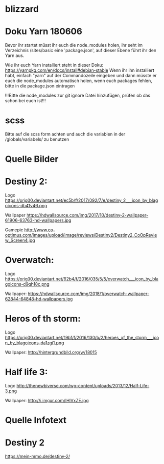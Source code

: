 # blizzard

# Doku Yarn 180606
Bevor ihr startet müsst ihr euch die node_modules holen, ihr seht im Verzeichnis /sites/basic
eine 'package.json', auf dieser Ebene führt ihr den Yarn aus.

Wie ihr euch Yarn installiert steht in dieser Doku:
https://yarnpkg.com/en/docs/install#debian-stable
Wenn ihr ihn installiert habt, einfach "yarn" auf der Commandozeile eingeben und dann müsste er euch die 
node_modules automatisch holen, wenn euch packages fehlen, bitte in die package.json eintragen

!!!Bitte die node_modules zur git ignore Datei hinzufügen, prüfen ob das schon bei euch ist!!!

# scss
Bitte auf die scss form achten und auch die variablen in der /globals/variabels/ zu benutzen

# Quelle Bilder

# Destiny 2:

Logo
https://orig00.deviantart.net/ec5b/f/2017/092/7/e/destiny_2___icon_by_blagoicons-db41v46.png

Wallpaper
https://hdwallsource.com/img/2017/10/destiny-2-wallpaper-61906-63763-hd-wallpapers.jpg

Gamepic
http://www.co-optimus.com/images/upload/image/reviews/Destiny2/Destiny2_CoOpReview_Screen4.jpg

# Overwatch:

Logo
https://orig00.deviantart.net/92b4/f/2016/035/5/5/overwatch___icon_by_blagoicons-d9qh18c.png

Wallpaper:
https://hdwallsource.com/img/2018/1/overwatch-wallpaper-62844-64848-hd-wallpapers.jpg

# Heros of th storm:

Logo
https://orig00.deviantart.net/19bf/f/2016/130/b/2/heroes_of_the_storm___icon_by_blagoicons-da1zgi1.png

Wallpaper:
http://hintergrundbild.org/w/18015

# Half life 3:

Logo
http://thenewbiverse.com/wp-content/uploads/2013/12/Half-Life-3.png

Wallpaper:
http://i.imgur.com/lHlVxZE.jpg

# Quelle Infotext

# Destiny 2

https://mein-mmo.de/destiny-2/